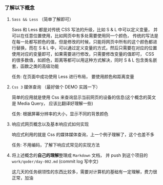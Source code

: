 ### 了解以下概念
1. `Sass && Less` （简单了解即可）

    Sass 和 Less 都是对传统 CSS 写法的升级，比如 S & L 中可以定义变量， 并可以在任意位置使用，比如网页中有多处需要使用同一个颜色， 传统的写法是在每一处都写颜色的值，但是修改的时候，只能将网页中所有的这个颜色都进行替换，而在 S & L 中，可以通过定义变量的方式，然后只需要在对应的位置使用对应的变量即可，如果需要进行修改，只需要修改变量的值即可， CSS 的很多数值，如颜色，距离等都可以用这种方式解决，同时 S & L 包含类名嵌套，函数之类的高级功能

    任务: 在页面中成功使用 Less 进行布局， 要使用颜色和距离变量
    
2. `Css 3` 媒体查询 （最好做个 DEMO 实践一下）
	
	简单的应用就是使用 Css 来查询显示当前网页的设备的信息(这个概念的英文是 Media Query， 应该比翻译好理解一些)
	
	任务: 根据屏幕分辨率的大小，显示不同的背景颜色
	
3. 响应式网页概念以及基本响应式如何实现

	响应式利用的就是 Css 的媒体媒体查询，上一个例子理解了，这个也差不多
	
	任务: 不用编码，了解下响应式常见的实现方法

4. 将上述概念的**自己的理解**整理成 `Markdown` 文档， 并 push 到这个项目的 `work/qoder/day-002.md`
   (commit log 写中文)
   
   这几天的任务纲领性的东西比较多，需要对计算机的基础有一定理解，费力很正常，加油
